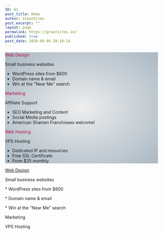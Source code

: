 ```yaml
---
ID: 61
post_title: Home
author: GreatSites
post_excerpt: ""
layout: page
permalink: https://greatsites.io/
published: true
post_date: 2020-09-09 20:19:14
---
```

<!-- wp:paragraph -->
<p></p>
<!-- /wp:paragraph -->

<!-- wp:group {"align":"wide"} -->
<div class="wp-block-group alignwide"><div class="wp-block-group__inner-container"><!-- wp:columns {"align":"wide","className":"home-block","textColor":"black","style":{"color":{"gradient":"radial-gradient(rgb(238,238,238) 0%,rgb(169,184,195) 100%)"}}} -->
<div class="wp-block-columns alignwide home-block has-black-color has-text-color has-background" style="background:radial-gradient(rgb(238,238,238) 0%,rgb(169,184,195) 100%)"><!-- wp:column {"verticalAlignment":"top","className":"home-block"} -->
<div class="wp-block-column is-vertically-aligned-top home-block"><!-- wp:buttons {"align":"center"} -->
<div class="wp-block-buttons aligncenter"><!-- wp:button {"borderRadius":50,"style":{"color":{"text":"#ba0c49"}},"className":"is-style-outline"} -->
<div class="wp-block-button is-style-outline"><a class="wp-block-button__link has-text-color" style="border-radius:50px;color:#ba0c49">Web Design</a></div>
<!-- /wp:button --></div>
<!-- /wp:buttons -->

<!-- wp:paragraph {"align":"center"} -->
<p class="has-text-align-center">Small business websites</p>
<!-- /wp:paragraph -->

<!-- wp:list -->
<ul><li>WordPress sites from $600</li><li>Domain name &amp; email</li><li>Win at the "Near Me" search</li></ul>
<!-- /wp:list -->

<!-- wp:paragraph -->
<p></p>
<!-- /wp:paragraph --></div>
<!-- /wp:column -->

<!-- wp:column {"verticalAlignment":"top","className":"home-block"} -->
<div class="wp-block-column is-vertically-aligned-top home-block"><!-- wp:buttons {"align":"center"} -->
<div class="wp-block-buttons aligncenter"><!-- wp:button {"borderRadius":50,"style":{"color":{"text":"#ba0c49"}},"className":"is-style-outline"} -->
<div class="wp-block-button is-style-outline"><a class="wp-block-button__link has-text-color" style="border-radius:50px;color:#ba0c49">Marketing</a></div>
<!-- /wp:button --></div>
<!-- /wp:buttons -->

<!-- wp:paragraph {"align":"center"} -->
<p class="has-text-align-center">Affiliate Support</p>
<!-- /wp:paragraph -->

<!-- wp:list -->
<ul><li>SEO Marketing and Content</li><li>Social Media postings</li><li>American Shaman Franchisees welcome!</li></ul>
<!-- /wp:list --></div>
<!-- /wp:column -->

<!-- wp:column {"verticalAlignment":"top","className":"home-block"} -->
<div class="wp-block-column is-vertically-aligned-top home-block"><!-- wp:buttons {"align":"center"} -->
<div class="wp-block-buttons aligncenter"><!-- wp:button {"borderRadius":50,"style":{"color":{"text":"#ba0c49"}},"className":"is-style-outline"} -->
<div class="wp-block-button is-style-outline"><a class="wp-block-button__link has-text-color" style="border-radius:50px;color:#ba0c49">Web Hosting</a></div>
<!-- /wp:button --></div>
<!-- /wp:buttons -->

<!-- wp:paragraph {"align":"center"} -->
<p class="has-text-align-center">VPS Hosting</p>
<!-- /wp:paragraph -->

<!-- wp:list -->
<ul><li>Dedicated IP and resources</li><li>Free SSL Certificate</li><li>From $25 monthly</li></ul>
<!-- /wp:list --></div>
<!-- /wp:column --></div>
<!-- /wp:columns -->

<!-- wp:paragraph -->
<p></p>
<!-- /wp:paragraph --></div></div>
<!-- /wp:group -->

<!-- wp:advgb/columns {"columns":3,"columnsLayout":"13-13-13","gutter":10,"vAlign":"full","colId":"advgb-cols-8e62ac05-82c7-4fc9-8e4e-f5943154183b","changed":true,"align":"full"} -->
<div class="wp-block-advgb-columns alignfull advgb-columns-wrapper" id="advgb-cols-8e62ac05-82c7-4fc9-8e4e-f5943154183b"><div class="advgb-columns-container"><div class="advgb-columns advgb-columns-row advgb-is-mobile columns-valign-full advgb-columns-3 layout-13-13-13 mbl-layout-stacked gutter-10 vgutter-10"><!-- wp:advgb/column {"width":0,"columnClasses":"advgb-is-one-third-tablet advgb-is-full-mobile","colId":"advgb-col-f90dfe6d-e562-4672-9287-7a200f2e0afa","borderWidth":5,"borderRadius":15,"changed":true} -->
<div class="wp-block-advgb-column advgb-column advgb-is-one-third-tablet advgb-is-full-mobile" id="advgb-col-f90dfe6d-e562-4672-9287-7a200f2e0afa"><div class="advgb-column-inner" style="border-style:none;border-width:5px;border-radius:15px"><!-- wp:cover {"overlayColor":"cyan-bluish-gray","align":"center"} -->
<div class="wp-block-cover aligncenter has-cyan-bluish-gray-background-color has-background-dim"><div class="wp-block-cover__inner-container"><!-- wp:advgb/button {"id":"advgbbtn-a9f796c4-a4b3-4900-a65b-aab6509449ac","bgColor":"#000000","changed":true,"className":"is-style-default"} -->
<div class="wp-block-advgb-button alignundefined is-style-default"><a class="wp-block-advgb-button_link advgbbtn-a9f796c4-a4b3-4900-a65b-aab6509449ac" href="#" target="_blank" rel="noopener noreferrer">Web Design</a></div>
<!-- /wp:advgb/button -->

<!-- wp:paragraph {"align":"center","placeholder":"Write title…","fontSize":"medium"} -->
<p class="has-text-align-center has-medium-font-size">Small business websites</p>
<!-- /wp:paragraph -->

<!-- wp:paragraph {"align":"center"} -->
<p class="has-text-align-center">* WordPress sites from $600</p>
<!-- /wp:paragraph -->

<!-- wp:paragraph {"align":"center"} -->
<p class="has-text-align-center">* Domain name &amp; email</p>
<!-- /wp:paragraph -->

<!-- wp:paragraph {"align":"center"} -->
<p class="has-text-align-center">* Win at the "Near Me" search</p>
<!-- /wp:paragraph -->

<!-- wp:paragraph -->
<p></p>
<!-- /wp:paragraph --></div></div>
<!-- /wp:cover --></div></div>
<!-- /wp:advgb/column -->

<!-- wp:advgb/column {"width":0,"columnClasses":"advgb-is-one-third-tablet advgb-is-full-mobile","colId":"advgb-col-b8cdfe41-23bb-4ae9-8f06-139c0068a5a7","borderWidth":5,"borderRadius":15,"changed":true} -->
<div class="wp-block-advgb-column advgb-column advgb-is-one-third-tablet advgb-is-full-mobile" id="advgb-col-b8cdfe41-23bb-4ae9-8f06-139c0068a5a7"><div class="advgb-column-inner" style="border-style:none;border-width:5px;border-radius:15px"><!-- wp:cover {"overlayColor":"cyan-bluish-gray"} -->
<div class="wp-block-cover has-cyan-bluish-gray-background-color has-background-dim"><div class="wp-block-cover__inner-container"><!-- wp:paragraph {"align":"center","placeholder":"Write title…","fontSize":"medium"} -->
<p class="has-text-align-center has-medium-font-size">Marketing</p>
<!-- /wp:paragraph --></div></div>
<!-- /wp:cover --></div></div>
<!-- /wp:advgb/column -->

<!-- wp:advgb/column {"width":0,"columnClasses":"advgb-is-one-third-tablet advgb-is-full-mobile","colId":"advgb-col-afa53d05-9e99-4cac-89ca-fbf37935e136","borderWidth":5,"borderRadius":15,"changed":true} -->
<div class="wp-block-advgb-column advgb-column advgb-is-one-third-tablet advgb-is-full-mobile" id="advgb-col-afa53d05-9e99-4cac-89ca-fbf37935e136"><div class="advgb-column-inner" style="border-style:none;border-width:5px;border-radius:15px"><!-- wp:cover {"overlayColor":"cyan-bluish-gray"} -->
<div class="wp-block-cover has-cyan-bluish-gray-background-color has-background-dim"><div class="wp-block-cover__inner-container"><!-- wp:paragraph {"align":"center","placeholder":"Write title…","fontSize":"medium"} -->
<p class="has-text-align-center has-medium-font-size">VPS Hosting</p>
<!-- /wp:paragraph --></div></div>
<!-- /wp:cover --></div></div>
<!-- /wp:advgb/column --></div></div></div>
<!-- /wp:advgb/columns -->